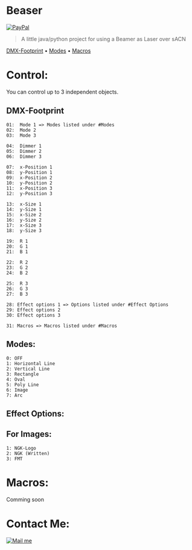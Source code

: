 # Beaser
[![PayPal][badge_paypal]][paypal-donations] 
> A little java/python project for using a Beamer as Laser over sACN

<a href="#DMX-Footprint">DMX-Footprint</a> •
<a href="#Modes">Modes</a> •
<a href="#Macros">Macros</a> 

# Control:
You can control up to 3 independent objects. 
## DMX-Footprint
    01:  Mode 1 => Modes listed under #Modes
    02:  Mode 2
    03:  Mode 3

    04:  Dimmer 1
    05:  Dimmer 2
    06:  Dimmer 3

    07:  x-Position 1
    08:  y-Position 1
    09:  x-Position 2
    10:  y-Position 2
    11:  x-Position 3 
    12:  y-Position 3

    13:  x-Size 1
    14:  y-Size 1
    15:  x-Size 2
    16:  y-Size 2
    17:  x-Size 3
    18:  y-Size 3 

    19:  R 1
    20:  G 1
    21:  B 1

    22:  R 2
    23:  G 2
    24:  B 2

    25:  R 3
    26:  G 3
    27:  B 3

    28: Effect options 1 => Options listed under #Effect Options
    29: Effect options 2
    30: Effect options 3

    31: Macros => Macros listed under #Macros

## Modes:
    0: OFF
    1: Horizontal Line
    2: Vertical Line
    3: Rectangle
    4: Oval
    5: Poly Line
    6: Image
    7: Arc

## Effect Options:
## For Images:
    1: NGK-Logo
    2: NGK (Written)
    3: FMT

# Macros:
Comming soon

# Contact Me:

[![Mail me][gmail_logo]][gmail]

[badge_paypal]: https://user-images.githubusercontent.com/6497827/53698092-42032280-3dfe-11e9-8054-1597c62d344e.png
[paypal-donations]: https://paypal.me/dergaspar

[gmail_logo]: https://user-images.githubusercontent.com/6497827/62424751-c1b85480-b6f0-11e9-97de-096c0a980829.png
[gmail]: mailto:lukasfg2005@gmail.com?subject=Regarding%20Beaser&body=Hi
